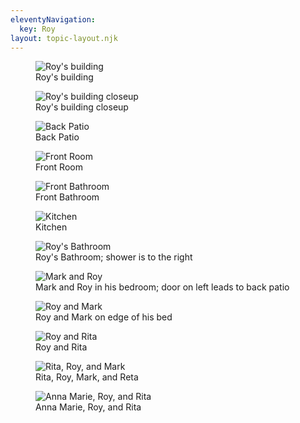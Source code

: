 ```yaml
---
eleventyNavigation:
  key: Roy
layout: topic-layout.njk
---
```


<figure style="width: 100%">
  <img alt="Roy's building" style="border: 0"
    src="/blog/assets/roy/roys-building.jpeg" />
  <figcaption>Roy's building</figcaption>
</figure>

<figure style="width: 100%">
  <img alt="Roy's building closeup" style="border: 0"
    src="/blog/assets/roy/roys-building-closeup.jpeg" />
  <figcaption>Roy's building closeup</figcaption>
</figure>

<figure style="width: 100%">
  <img alt="Back Patio" style="border: 0"
    src="/blog/assets/roy/back-patio.jpeg" />
  <figcaption>Back Patio</figcaption>
</figure>

<figure style="width: 100%">
  <img alt="Front Room" style="border: 0"
    src="/blog/assets/roy/front-room.jpeg" />
  <figcaption>Front Room</figcaption>
</figure>

<figure style="width: 100%">
  <img alt="Front Bathroom" style="border: 0"
    src="/blog/assets/roy/front-bathroom.jpeg" />
  <figcaption>Front Bathroom</figcaption>
</figure>

<figure style="width: 100%">
  <img alt="Kitchen" style="border: 0"
    src="/blog/assets/roy/kitchen.jpeg" />
  <figcaption>Kitchen</figcaption>
</figure>

<figure style="width: 100%">
  <img alt="Roy's Bathroom" style="border: 0"
    src="/blog/assets/roy/roys-bathroom.jpeg" />
  <figcaption>Roy's Bathroom; shower is to the right</figcaption>
</figure>

<figure style="width: 100%">
  <img alt="Mark and Roy" style="border: 0"
    src="/blog/assets/roy/mark-roy.jpeg" />
  <figcaption>Mark and Roy in his bedroom; door on left leads to back patio</figcaption>
</figure>

<figure style="width: 100%">
  <img alt="Roy and Mark" style="border: 0"
    src="/blog/assets/roy/roy-mark.jpeg" />
  <figcaption>Roy and Mark on edge of his bed</figcaption>
</figure>

<figure style="width: 100%">
  <img alt="Roy and Rita" style="border: 0"
    src="/blog/assets/roy/roy-rita.jpeg" />
  <figcaption>Roy and Rita</figcaption>
</figure>

<figure style="width: 100%">
  <img alt="Rita, Roy, and Mark" style="border: 0"
    src="/blog/assets/roy/rita-roy-mark-reta.jpeg" />
  <figcaption>Rita, Roy, Mark, and Reta</figcaption>
</figure>

<figure style="width: 100%">
  <img alt="Anna Marie, Roy, and Rita" style="border: 0"
    src="/blog/assets/roy/annamarie-roy-rita.jpeg" />
  <figcaption>Anna Marie, Roy, and Rita</figcaption>
</figure>
